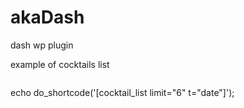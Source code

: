 # akaDash
 dash wp plugin

example of cocktails list
```
```
 echo do_shortcode('[cocktail_list limit="6" t="date"]');

```
